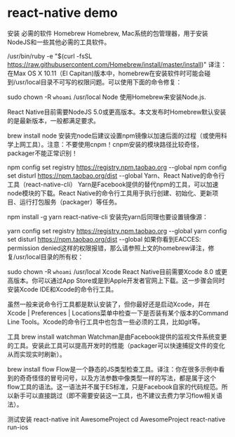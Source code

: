 # react-native demo

安装
必需的软件
Homebrew
Homebrew, Mac系统的包管理器，用于安装NodeJS和一些其他必需的工具软件。

/usr/bin/ruby -e "$(curl -fsSL https://raw.githubusercontent.com/Homebrew/install/master/install)"
译注：在Max OS X 10.11（El Capitan)版本中，homebrew在安装软件时可能会碰到/usr/local目录不可写的权限问题。可以使用下面的命令修复：

sudo chown -R `whoami` /usr/local
Node
使用Homebrew来安装Node.js.

React Native目前需要NodeJS 5.0或更高版本。本文发布时Homebrew默认安装的是最新版本，一般都满足要求。

brew install node
安装完node后建议设置npm镜像以加速后面的过程（或使用科学上网工具）。注意：不要使用cnpm！cnpm安装的模块路径比较奇怪，packager不能正常识别！

npm config set registry https://registry.npm.taobao.org --global
npm config set disturl https://npm.taobao.org/dist --global
Yarn、React Native的命令行工具（react-native-cli）
Yarn是Facebook提供的替代npm的工具，可以加速node模块的下载。React Native的命令行工具用于执行创建、初始化、更新项目、运行打包服务（packager）等任务。

npm install -g yarn react-native-cli
安装完yarn后同理也要设置镜像源：

yarn config set registry https://registry.npm.taobao.org --global
yarn config set disturl https://npm.taobao.org/dist --global
如果你看到EACCES: permission denied这样的权限报错，那么请参照上文的homebrew译注，修复/usr/local目录的所有权：

sudo chown -R `whoami` /usr/local
Xcode
React Native目前需要Xcode 8.0 或更高版本。你可以通过App Store或是到Apple开发者官网上下载。这一步骤会同时安装Xcode IDE和Xcode的命令行工具。

虽然一般来说命令行工具都是默认安装了，但你最好还是启动Xcode，并在Xcode | Preferences | Locations菜单中检查一下是否装有某个版本的Command Line Tools。Xcode的命令行工具中也包含一些必须的工具，比如git等。

工具
brew install watchman
Watchman是由Facebook提供的监视文件系统变更的工具。安装此工具可以提高开发时的性能（packager可以快速捕捉文件的变化从而实现实时刷新）。


brew install flow
Flow是一个静态的JS类型检查工具。译注：你在很多示例中看到的奇奇怪怪的冒号问号，以及方法参数中像类型一样的写法，都是属于这个flow工具的语法。这一语法并不属于ES标准，只是Facebook自家的代码规范。所以新手可以直接跳过（即不需要安装这一工具，也不建议去费力学习flow相关语法）。



测试安装
react-native init AwesomeProject
cd AwesomeProject
react-native run-ios
